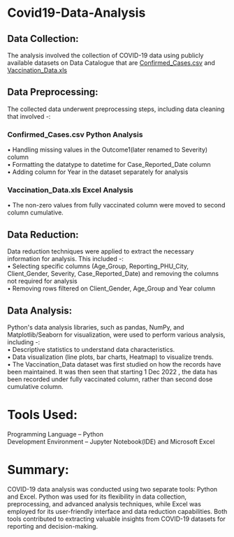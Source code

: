 # Covid19-Data-Analysis

## Data Collection: 
The analysis involved the collection of COVID-19 data using publicly available datasets on Data Catalogue that are [Confirmed_Cases.csv](https://data.ontario.ca/dataset/confirmed-positive-cases-of-covid-19-in-ontario/resource/455fd63b-603d-4608-8216-7d8647f43350) and [Vaccination_Data.xls](https://data.ontario.ca/dataset/covid-19-vaccine-data-in-ontario/resource/2a362139-b782-43b1-b3cb-078a2ef19524)

## Data Preprocessing: 
The collected data underwent preprocessing steps, including data cleaning that involved -:<br>

### Confirmed_Cases.csv Python Analysis
• Handling missing values in the Outcome1(later renamed to Severity) column<br>
• Formatting the datatype to datetime for Case_Reported_Date column<br>
• Adding column for Year in the dataset separately for analysis<br>

### Vaccination_Data.xls Excel Analysis
• The non-zero values from fully vaccinated column were moved to second column cumulative.<br>

## Data Reduction:
Data reduction techniques were applied to extract the necessary information for analysis. This included -:<br>
• Selecting specific columns (Age_Group, Reporting_PHU_City, Client_Gender, Severity, Case_Reported_Date) and removing the columns not required for analysis<br>
• Removing rows filtered on Client_Gender, Age_Group and Year column<br>

## Data Analysis:
Python's data analysis libraries, such as pandas, NumPy, and Matplotlib/Seaborn for visualization, were used to perform various analysis, including -:<br>
• Descriptive statistics to understand data characteristics.<br>
• Data visualization (line plots, bar charts, Heatmap) to visualize trends.<br>
• The Vaccination_Data dataset was first studied on how the records have been maintained. It was then seen that starting 1 Dec 2022 , the data has been recorded under fully vaccinated column, rather than second dose cumulative column.<br>

# Tools Used:
Programming Language – Python<br>
Development Environment – Jupyter Notebook(IDE) and Microsoft Excel<br>

# Summary:
COVID-19 data analysis was conducted using two separate tools: Python and Excel. Python was used for its flexibility in data collection, preprocessing, and advanced analysis techniques, while Excel was employed for its user-friendly interface and data reduction capabilities. Both tools contributed to extracting valuable insights from COVID-19 datasets for reporting and decision-making.
